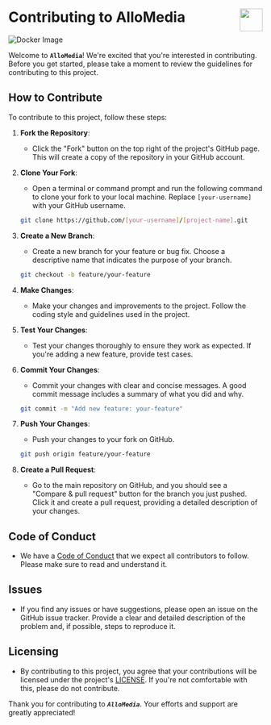 # Contributing to AlloMedia <img src="https://cdn4.iconfinder.com/data/icons/startup-line-color-vintage-design/512/Teamwork-512.png" width="45" align="right">

![Docker Image](https://cc-og-image.vercel.app/Contribution%20Guidelines.png?&md=1&fontFamily=roboto-condensed&fontSize=100px&images=https%3A%2F%2Fcc-vocabulary.netlify.app%2Flogos%2Fproducts%2Fopen_source.svg%23opensource)

Welcome to **`AlloMedia`**! We're excited that you're interested in contributing. Before you get started, please take a moment to review the guidelines for contributing to this project.

## How to Contribute

To contribute to this project, follow these steps:

1. **Fork the Repository**:

   - Click the "Fork" button on the top right of the project's GitHub page. This will create a copy of the repository in your GitHub account.

2. **Clone Your Fork**:

   - Open a terminal or command prompt and run the following command to clone your fork to your local machine. Replace `[your-username]` with your GitHub username.

    ```bash
    git clone https://github.com/[your-username]/[project-name].git
    ```

3. **Create a New Branch**:

   - Create a new branch for your feature or bug fix. Choose a descriptive name that indicates the purpose of your branch.

   ```bash
   git checkout -b feature/your-feature
   ```

4. **Make Changes**:

   - Make your changes and improvements to the project. Follow the coding style and guidelines used in the project.

5. **Test Your Changes**:

   - Test your changes thoroughly to ensure they work as expected. If you're adding a new feature, provide test cases.

6. **Commit Your Changes**:

   - Commit your changes with clear and concise messages. A good commit message includes a summary of what you did and why.

    ```bash
    git commit -m "Add new feature: your-feature"
    ```

7. **Push Your Changes**:

   - Push your changes to your fork on GitHub.

   ```bash
   git push origin feature/your-feature
   ```
 
8. **Create a Pull Request**:

   - Go to the main repository on GitHub, and you should see a "Compare & pull request" button for the branch you just pushed. Click it and create a pull request, providing a detailed description of your changes.

## Code of Conduct

* We have a [Code of Conduct](./CODE_OF_CONDUCT.md) that we expect all contributors to follow. Please make sure to read and understand it.

## Issues

* If you find any issues or have suggestions, please open an issue on the GitHub issue tracker. Provide a clear and detailed description of the problem and, if possible, steps to reproduce it.

## Licensing

* By contributing to this project, you agree that your contributions will be licensed under the project's [LICENSE](../LICENSE). If you're not comfortable with this, please do not contribute.

Thank you for contributing to ***`AlloMedia`***. Your efforts and support are greatly appreciated!


